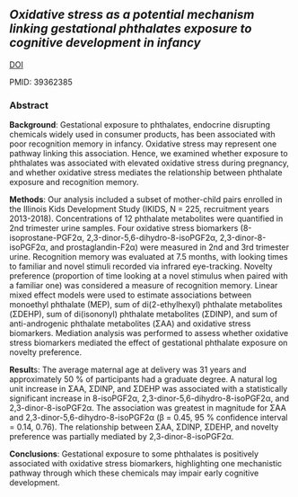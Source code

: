 
## *Oxidative stress as a potential mechanism linking gestational phthalates exposure to cognitive development in infancy*

[DOI](https://doi.org/10.1016/j.ntt.2024.107397)

PMID: 39362385

### Abstract

**Background**: Gestational exposure to phthalates, endocrine disrupting chemicals widely used in consumer products, has been associated with poor recognition memory in infancy. Oxidative stress may represent one pathway linking this association. Hence, we examined whether exposure to phthalates was associated with elevated oxidative stress during pregnancy, and whether oxidative stress mediates the relationship between phthalate exposure and recognition memory.

**Methods**: Our analysis included a subset of mother-child pairs enrolled in the Illinois Kids Development Study (IKIDS, N = 225, recruitment years 2013-2018). Concentrations of 12 phthalate metabolites were quantified in 2nd trimester urine samples. Four oxidative stress biomarkers (8-isoprostane-PGF2α, 2,3-dinor-5,6-dihydro-8-isoPGF2α, 2,3-dinor-8-isoPGF2α, and prostaglandin-F2α) were measured in 2nd and 3rd trimester urine. Recognition memory was evaluated at 7.5 months, with looking times to familiar and novel stimuli recorded via infrared eye-tracking. Novelty preference (proportion of time looking at a novel stimulus when paired with a familiar one) was considered a measure of recognition memory. Linear mixed effect models were used to estimate associations between monoethyl phthalate (MEP), sum of di(2-ethylhexyl) phthalate metabolites (ΣDEHP), sum of di(isononyl) phthalate metabolites (ΣDINP), and sum of anti-androgenic phthalate metabolites (ΣAA) and oxidative stress biomarkers. Mediation analysis was performed to assess whether oxidative stress biomarkers mediated the effect of gestational phthalate exposure on novelty preference.

**Result**s: The average maternal age at delivery was 31 years and approximately 50 % of participants had a graduate degree. A natural log unit increase in ΣAA, ΣDINP, and ΣDEHP was associated with a statistically significant increase in 8-isoPGF2α, 2,3-dinor-5,6-dihydro-8-isoPGF2α, and 2,3-dinor-8-isoPGF2α. The association was greatest in magnitude for ΣAA and 2,3-dinor-5,6-dihydro-8-isoPGF2α (β = 0.45, 95 % confidence interval = 0.14, 0.76). The relationship between ΣAA, ΣDINP, ΣDEHP, and novelty preference was partially mediated by 2,3-dinor-8-isoPGF2α.

**Conclusions**: Gestational exposure to some phthalates is positively associated with oxidative stress biomarkers, highlighting one mechanistic pathway through which these chemicals may impair early cognitive development.
